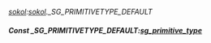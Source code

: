 _[sokol](../../modules/sokol/sokol-module.md):[sokol](../../modules/sokol/sokol-module.md).\_SG\_PRIMITIVETYPE\_DEFAULT_
##### Const \_SG\_PRIMITIVETYPE\_DEFAULT:[sg_primitive_type](../../modules/sokol/sokol-sg_primitive_type.md)
